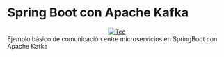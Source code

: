 # Spring Boot con Apache Kafka
<div style="display: flex; justify-content: center;">
  <div>
    <a href="https://skillicons.dev">
      <img src="https://skillicons.dev/icons?i=Kafka" alt="Tec">
    </a>
  </div>
</div>
Ejemplo básico de comunicación entre microservicios en SpringBoot con Apache Kafka 

